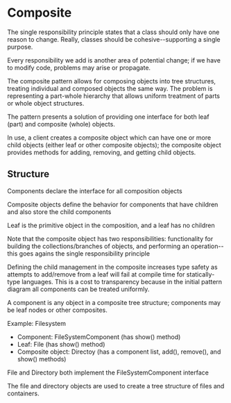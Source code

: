 # Composite

The single responsibility principle states that a class should only have one reason to change. Really, classes should be cohesive--supporting a single purpose.

Every responsibility we add is another area of potential change; if we have to modify code, problems may arise or propagate.

The composite pattern allows for composing objects into tree structures, treating individual and composed objects the same way. The problem is representing a part-whole hierarchy that allows uniform treatment of parts or whole object structures.

The pattern presents a solution of providing one interface for both leaf (part) and composite (whole) objects.

In use, a client creates a composite object which can have one or more child objects (either leaf or other composite objects); the composite object provides methods for adding, removing, and getting child objects.

## Structure

Components declare the interface for all composition objects

Composite objects define the behavior for components that have children and also store the child components

Leaf is the primitive object in the composition, and a leaf has no children

Note that the composite object has two responsibilities: functionality for building the collections/branches of objects, and performing an operation--this goes agains the single responsibility principle

Defining the child management in the composite increases type safety as attempts to add/remove from a leaf will fail at compile time for statically-type languages. This is a cost to transparency because in the initial pattern diagram all components can be treated uniformly.

A component is any object in a composite tree structure; components may be leaf nodes or other composites.

Example: Filesystem

- Component: FileSystemComponent (has show() method)
- Leaf: File (has show() method)
- Composite object: Directoy (has a component list, add(), remove(), and show() methods)

File and Directory both implement the FileSystemComponent interface

The file and directory objects are used to create a tree structure of files and containers.